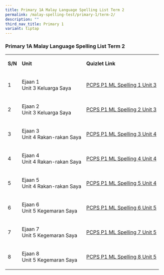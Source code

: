```yaml
---
title: Primary 1A Malay Language Spelling List Term 2
permalink: /malay-spelling-test/primary-1/term-2/
description: ""
third_nav_title: Primary 1
variant: tiptap
---
```

<h3>Primary 1A Malay Language Spelling List Term 2</h3>
<table style="minWidth: 75px">
<colgroup>
<col>
<col>
<col>
</colgroup>
<tbody>
<tr>
<td rowspan="1" colspan="1">
<p><strong>S/N</strong>
</p>
</td>
<td rowspan="1" colspan="1">
<p><strong>Unit</strong>
</p>
</td>
<td rowspan="1" colspan="1">
<p><strong>Quizlet Link</strong>
</p>
</td>
</tr>
<tr>
<td rowspan="1" colspan="1">
<p>1</p>
</td>
<td rowspan="1" colspan="1">
<p>Ejaan 1
<br>Unit 3 Keluarga Saya</p>
</td>
<td rowspan="1" colspan="1">
<p><a href="https://quizlet.com/_5w1c38" rel="noopener noreferrer nofollow" target="_blank">PCPS P1 ML Spelling 1 Unit 3</a>
</p>
</td>
</tr>
<tr>
<td rowspan="1" colspan="1">
<p>2</p>
</td>
<td rowspan="1" colspan="1">
<p>Ejaan 2
<br>Unit 3 Keluarga Saya</p>
</td>
<td rowspan="1" colspan="1">
<p><a href="https://quizlet.com/_5w1g2h" rel="noopener noreferrer nofollow" target="_blank">PCPS P1 ML Spelling 2 Unit 3</a>
</p>
</td>
</tr>
<tr>
<td rowspan="1" colspan="1">
<p>3</p>
</td>
<td rowspan="1" colspan="1">
<p>Ejaan 3
<br>Unit 4 Rakan-rakan Saya</p>
</td>
<td rowspan="1" colspan="1">
<p><a href="https://quizlet.com/_5w1h8u" rel="noopener noreferrer nofollow" target="_blank">PCPS P1 ML Spelling 3 Unit 4</a>
</p>
</td>
</tr>
<tr>
<td rowspan="1" colspan="1">
<p>4</p>
</td>
<td rowspan="1" colspan="1">
<p>Ejaan 4
<br>Unit 4 Rakan-rakan Saya</p>
</td>
<td rowspan="1" colspan="1">
<p><a href="https://quizlet.com/_5w1hth" rel="noopener noreferrer nofollow" target="_blank">PCPS P1 ML Spelling 4 Unit 4</a>
</p>
</td>
</tr>
<tr>
<td rowspan="1" colspan="1">
<p>5</p>
</td>
<td rowspan="1" colspan="1">
<p>Ejaan 5
<br>Unit 4 Rakan-rakan Saya</p>
</td>
<td rowspan="1" colspan="1">
<p><a href="https://quizlet.com/_5w1ijp" rel="noopener noreferrer nofollow" target="_blank">PCPS P1 ML Spelling 5 Unit 4</a>
</p>
</td>
</tr>
<tr>
<td rowspan="1" colspan="1">
<p>6</p>
</td>
<td rowspan="1" colspan="1">
<p>Ejaan 6
<br>Unit 5 Kegemaran Saya</p>
</td>
<td rowspan="1" colspan="1">
<p><a href="https://quizlet.com/_5w1jhg" rel="noopener noreferrer nofollow" target="_blank">PCPS P1 ML Spelling 6 Unit 5</a>
</p>
</td>
</tr>
<tr>
<td rowspan="1" colspan="1">
<p>7</p>
</td>
<td rowspan="1" colspan="1">
<p>Ejaan 7
<br>Unit 5 Kegemaran Saya</p>
</td>
<td rowspan="1" colspan="1">
<p><a href="https://quizlet.com/_5w1kai" rel="noopener noreferrer nofollow" target="_blank">PCPS P1 ML Spelling 7 Unit 5</a>
</p>
</td>
</tr>
<tr>
<td rowspan="1" colspan="1">
<p>8</p>
</td>
<td rowspan="1" colspan="1">
<p>Ejaan 8
<br>Unit 5 Kegemaran Saya</p>
</td>
<td rowspan="1" colspan="1">
<p><a href="https://quizlet.com/_5w1kqs" rel="noopener noreferrer nofollow" target="_blank">PCPS P1 ML Spelling 8 Unit 5</a>
</p>
</td>
</tr>
</tbody>
</table>
<p></p>